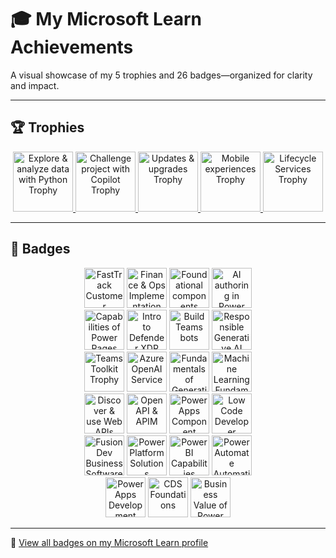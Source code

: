 # 🎓 My Microsoft Learn Achievements

A visual showcase of my 5 trophies and 26 badges—organized for clarity and impact.

---

## 🏆 Trophies

<div align="center">
  <a href="https://learn.microsoft.com/api/achievements/share/en-us/AKSASUSANABRAHAM-0690/UXJ7LCQ3?sharingId=3D16212681ED8892">
    <img src="https://learn.microsoft.com/api/achievements/share/en-us/AKSASUSANABRAHAM-0690/UXJ7LCQ3/image" width="96" alt="Explore & analyze data with Python Trophy"/>
  </a>
  <a href="https://learn.microsoft.com/api/achievements/share/en-us/AKSASUSANABRAHAM-0690/NZV4RQQF?sharingId=3D16212681ED8892">
    <img src="https://learn.microsoft.com/api/achievements/share/en-us/AKSASUSANABRAHAM-0690/NZV4RQQF/image" width="96" alt="Challenge project with Copilot Trophy"/>
  </a>
  <a href="https://learn.microsoft.com/api/achievements/share/en-us/AKSASUSANABRAHAM-0690/8R93ZJMW?sharingId=3D16212681ED8892">
    <img src="https://learn.microsoft.com/api/achievements/share/en-us/AKSASUSANABRAHAM-0690/8R93ZJMW/image" width="96" alt="Updates & upgrades Trophy"/>
  </a>
  <a href="https://learn.microsoft.com/api/achievements/share/en-us/AKSASUSANABRAHAM-0690/ZPYABGS2?sharingId=3D16212681ED8892">
    <img src="https://learn.microsoft.com/api/achievements/share/en-us/AKSASUSANABRAHAM-0690/ZPYABGS2/image" width="96" alt="Mobile experiences Trophy"/>
  </a>
  <a href="https://learn.microsoft.com/api/achievements/share/en-us/AKSASUSANABRAHAM-0690/HYC94JT8?sharingId=3D16212681ED8892">
    <img src="https://learn.microsoft.com/api/achievements/share/en-us/AKSASUSANABRAHAM-0690/HYC94JT8/image" width="96" alt="Lifecycle Services Trophy"/>
  </a>
</div>

---

## 🏅 Badges

<div align="center">
  <a href="https://learn.microsoft.com/api/achievements/share/en-us/AKSASUSANABRAHAM-0690/PTVM88Z4?sharingId=3D16212681ED8892"><img src="https://learn.microsoft.com/api/achievements/share/en-us/AKSASUSANABRAHAM-0690/PTVM88Z4/image" width="64" alt="FastTrack Customer Success Program"/></a>
  <a href="https://learn.microsoft.com/api/achievements/share/en-us/AKSASUSANABRAHAM-0690/9NLGQVBU?sharingId=3D16212681ED8892"><img src="https://learn.microsoft.com/api/achievements/share/en-us/AKSASUSANABRAHAM-0690/9NLGQVBU/image" width="64" alt="Finance & Ops Implementation"/></a>
  <a href="https://learn.microsoft.com/api/achievements/share/en-us/AKSASUSANABRAHAM-0690/24RA6FHV?sharingId=3D16212681ED8892"><img src="https://learn.microsoft.com/api/achievements/share/en-us/AKSASUSANABRAHAM-0690/24RA6FHV/image" width="64" alt="Foundational components Power Platform"/></a>
  <a href="https://learn.microsoft.com/api/achievements/share/en-us/AKSASUSANABRAHAM-0690/QDZ2U3ME?sharingId=3D16212681ED8892"><img src="https://learn.microsoft.com/api/achievements/share/en-us/AKSASUSANABRAHAM-0690/QDZ2U3ME/image" width="64" alt="AI authoring in Power Platform"/></a>
</div>
<div align="center">
  <a href="https://learn.microsoft.com/api/achievements/share/en-us/AKSASUSANABRAHAM-0690/CW5LVZQ9?sharingId=3D16212681ED8892"><img src="https://learn.microsoft.com/api/achievements/share/en-us/AKSASUSANABRAHAM-0690/CW5LVZQ9/image" width="64" alt="Capabilities of Power Pages"/></a>
  <a href="https://learn.microsoft.com/api/achievements/share/en-us/AKSASUSANABRAHAM-0690/N73HB75F?sharingId=3D16212681ED8892"><img src="https://learn.microsoft.com/api/achievements/share/en-us/AKSASUSANABRAHAM-0690/N73HB75F/image" width="64" alt="Intro to Defender XDR"/></a>
  <a href="https://learn.microsoft.com/api/achievements/share/en-us/AKSASUSANABRAHAM-0690/J64KFD6T?sharingId=3D16212681ED8892"><img src="https://learn.microsoft.com/api/achievements/share/en-us/AKSASUSANABRAHAM-0690/J64KFD6T/image" width="64" alt="Build Teams bots"/></a>
  <a href="https://learn.microsoft.com/api/achievements/share/en-us/AKSASUSANABRAHAM-0690/7EXY5WFZ?sharingId=3D16212681ED8892"><img src="https://learn.microsoft.com/api/achievements/share/en-us/AKSASUSANABRAHAM-0690/7EXY5WFZ/image" width="64" alt="Responsible Generative AI"/></a>
</div>
<div align="center">
  <a href="https://learn.microsoft.com/api/achievements/share/en-us/AKSASUSANABRAHAM-0690/HYC9EKJ8?sharingId=3D16212681ED8892"><img src="https://learn.microsoft.com/api/achievements/share/en-us/AKSASUSANABRAHAM-0690/HYC9EKJ8/image" width="64" alt="Teams Toolkit Trophy"/></a>
  <a href="https://learn.microsoft.com/api/achievements/share/en-us/AKSASUSANABRAHAM-0690/QDAN7PME?sharingId=3D16212681ED8892"><img src="https://learn.microsoft.com/api/achievements/share/en-us/AKSASUSANABRAHAM-0690/QDAN7PME/image" width="64" alt="Azure OpenAI Service"/></a>
  <a href="https://learn.microsoft.com/api/achievements/share/en-us/AKSASUSANABRAHAM-0690/N7959T9F?sharingId=3D16212681ED8892"><img src="https://learn.microsoft.com/api/achievements/share/en-us/AKSASUSANABRAHAM-0690/N7959T9F/image" width="64" alt="Fundamentals of Generative AI"/></a>
  <a href="https://learn.microsoft.com/api/achievements/share/en-us/AKSASUSANABRAHAM-0690/4S2YZXJK?sharingId=3D16212681ED8892"><img src="https://learn.microsoft.com/api/achievements/share/en-us/AKSASUSANABRAHAM-0690/4S2YZXJK/image" width="64" alt="Machine Learning Fundamentals"/></a>
</div>
<div align="center">
  <a href="https://learn.microsoft.com/api/achievements/share/en-us/AKSASUSANABRAHAM-0690/24FNSDKV?sharingId=3D16212681ED8892"><img src="https://learn.microsoft.com/api/achievements/share/en-us/AKSASUSANABRAHAM-0690/24FNSDKV/image" width="64" alt="Discover & use Web APIs"/></a>
  <a href="https://learn.microsoft.com/api/achievements/share/en-us/AKSASUSANABRAHAM-0690/VKXFSAFM?sharingId=3D16212681ED8892"><img src="https://learn.microsoft.com/api/achievements/share/en-us/AKSASUSANABRAHAM-0690/VKXFSAFM/image" width="64" alt="OpenAPI & APIM"/></a>
  <a href="https://learn.microsoft.com/api/achievements/share/en-us/AKSASUSANABRAHAM-0690/8RGLVGBW?sharingId=3D16212681ED8892"><img src="https://learn.microsoft.com/api/achievements/share/en-us/AKSASUSANABRAHAM-0690/8RGLVGBW/image" width="64" alt="Power Apps Component"/></a>
  <a href="https://learn.microsoft.com/api/achievements/share/en-us/AKSASUSANABRAHAM-0690/9NTJA4CU?sharingId=3D16212681ED8892"><img src="https://learn.microsoft.com/api/achievements/share/en-us/AKSASUSANABRAHAM-0690/9NTJA4CU/image" width="64" alt="Low Code Developer"/></a>
</div>
<div align="center">
  <a href="https://learn.microsoft.com/api/achievements/share/en-us/AKSASUSANABRAHAM-0690/WA6GMEEN?sharingId=3D16212681ED8892"><img src="https://learn.microsoft.com/api/achievements/share/en-us/AKSASUSANABRAHAM-0690/WA6GMEEN/image" width="64" alt="Fusion Dev Business Software"/></a>
  <a href="https://learn.microsoft.com/api/achievements/share/en-us/AKSASUSANABRAHAM-0690/YV3U4MQR?sharingId=3D16212681ED8892"><img src="https://learn.microsoft.com/api/achievements/share/en-us/AKSASUSANABRAHAM-0690/YV3U4MQR/image" width="64" alt="Power Platform Solutions"/></a>
  <a href="https://learn.microsoft.com/api/achievements/share/en-us/AKSASUSANABRAHAM-0690/WA6GVC5N?sharingId=3D16212681ED8892"><img src="https://learn.microsoft.com/api/achievements/share/en-us/AKSASUSANABRAHAM-0690/WA6GVC5N/image" width="64" alt="Power BI Capabilities"/></a>
  <a href="https://learn.microsoft.com/api/achievements/share/en-us/AKSASUSANABRAHAM-0690/9NTJR7JU?sharingId=3D16212681ED8892"><img src="https://learn.microsoft.com/api/achievements/share/en-us/AKSASUSANABRAHAM-0690/9NTJR7JU/image" width="64" alt="Power Automate Automation"/></a>
</div>
<div align="center">
  <a href="https://learn.microsoft.com/api/achievements/share/en-us/AKSASUSANABRAHAM-0690/QDRY5TAE?sharingId=3D16212681ED8892"><img src="https://learn.microsoft.com/api/achievements/share/en-us/AKSASUSANABRAHAM-0690/QDRY5TAE/image" width="64" alt="Power Apps Development"/></a>
  <a href="https://learn.microsoft.com/api/achievements/share/en-us/AKSASUSANABRAHAM-0690/3X5S784H?sharingId=3D16212681ED8892"><img src="https://learn.microsoft.com/api/achievements/share/en-us/AKSASUSANABRAHAM-0690/3X5S784H/image" width="64" alt="CDS Foundations"/></a>
  <a href="https://learn.microsoft.com/api/achievements/share/en-us/AKSASUSANABRAHAM-0690/PT7AL3Q4?sharingId=3D16212681ED8892"><img src="https://learn.microsoft.com/api/achievements/share/en-us/AKSASUSANABRAHAM-0690/PT7AL3Q4/image" width="64" alt="Business Value of Power Platform"/></a>
</div>

---

🔗 [View all badges on my Microsoft Learn profile](https://learn.microsoft.com/en-us/users/aksasusanabraham-0690/achievements?tab=credentials-tab)

